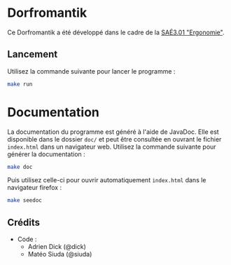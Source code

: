 # Dorfromantik
Ce Dorfromantik a été développé dans le cadre de la 
[SAÉ3.01 "Ergonomie"](https://iut-fbleau.fr/sitebp/sae3/31_2024/4KJSBRMQ6IC74COF.php).

## Lancement
Utilisez la commande suivante pour lancer le programme :
```bash
make run
```
# Documentation
La documentation du programme est généré à l'aide de JavaDoc. Elle est disponible dans le dossier `doc/`
et peut être consultée en ouvrant le fichier `index.html` dans un navigateur web.
Utilisez la commande suivante pour générer la documentation :
```bash
make doc
```

Puis utilisez celle-ci pour ouvrir automatiquement `index.html` dans le navigateur firefox :
```bash
make seedoc
```

## Crédits
-   Code :
    - Adrien Dick (@dick)
    - Matéo Siuda (@siuda)